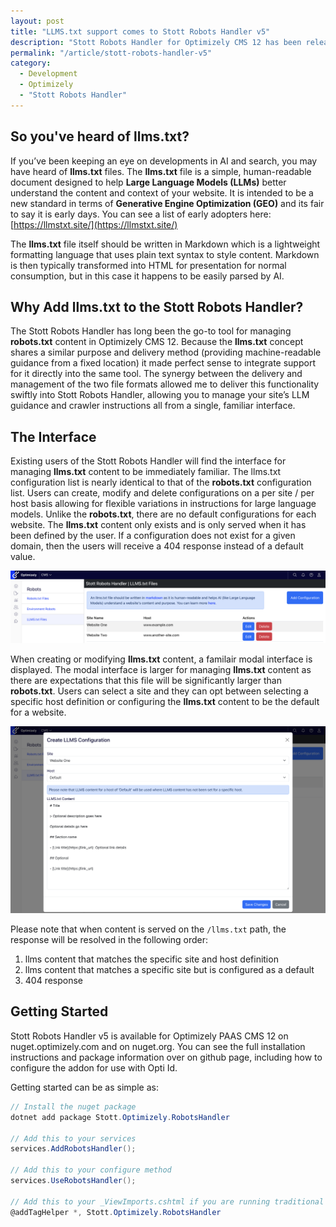 ```yaml
---
layout: post
title: "LLMS.txt support comes to Stott Robots Handler v5"
description: "Stott Robots Handler for Optimizely CMS 12 has been released with added support for llms.txt files."
permalink: "/article/stott-robots-handler-v5"
category:
  - Development
  - Optimizely
  - "Stott Robots Handler"
---
```


## So you've heard of **llms.txt**?

If you’ve been keeping an eye on developments in AI and search, you may have heard of **llms.txt** files. The **llms.txt** file is a simple, human-readable document designed to help **Large Language Models (LLMs)** better understand the content and context of your website.  It is intended to be a new standard in terms of **Generative Engine Optimization (GEO)** and its fair to say it is early days.  You can see a list of early adopters here: [https://llmstxt.site/](https://llmstxt.site/)

The **llms.txt** file itself should be written in Markdown which is a lightweight formatting language that uses plain text syntax to style content.  Markdown is then typically transformed into HTML for presentation for normal consumption, but in this case it happens to be easily parsed by AI.

## Why Add **llms.txt** to the Stott Robots Handler?

The Stott Robots Handler has long been the go-to tool for managing **robots.txt** content in Optimizely CMS 12. Because the **llms.txt** concept shares a similar purpose and delivery method (providing machine-readable guidance from a fixed location) it made perfect sense to integrate support for it directly into the same tool.  The synergy between the delivery and management of the two file formats allowed me to deliver this functionality swiftly into Stott Robots Handler, allowing you to manage your site’s LLM guidance and crawler instructions all from a single, familiar interface.

## The Interface

Existing users of the Stott Robots Handler will find the interface for managing **llms.txt** content to be immediately familiar.  The llms.txt configuration list is nearly identical to that of the **robots.txt** configuration list.  Users can create, modify and delete configurations on a per site / per host basis allowing for flexible variations in instructions for large language models.  Unlike the **robots.txt**, there are no default configurations for each website.  The **llms.txt** content only exists and is only served when it has been defined by the user.  If a configuration does not exist for a given domain, then the users will receive a 404 response instead of a default value.

![The list view for maintaining llms.txt files in Stott Robots Handler](/assets/stott-robots-v5-list.png)

When creating or modifying **llms.txt** content, a familair modal interface is displayed. The modal interface is larger for managing **llms.txt** content as there are expectations that this file will be significantly larger than **robots.txt**.  Users can select a site and they can opt between selecting a specific host definition or configuring the **llms.txt** content to be the default for a website.

![The modal view for maintaining llms.txt files in Stott Robots Handler](/assets/stott-robots-v5-modal.png)

Please note that when content is served on the `/llms.txt` path, the response will be resolved in the following order:

1. llms content that matches the specific site and host definition
2. llms content that matches a specific site but is configured as a default
3. 404 response

## Getting Started

Stott Robots Handler v5 is available for Optimizely PAAS CMS 12 on nuget.optimizely.com and on nuget.org.  You can see the full installation instructions and package information over on github page, including how to configure the addon for use with Opti Id.

Getting started can be as simple as: 

```c#
// Install the nuget package
dotnet add package Stott.Optimizely.RobotsHandler

// Add this to your services
services.AddRobotsHandler();

// Add this to your configure method
services.UseRobotsHandler();

// Add this to your _ViewImports.cshtml if you are running traditional
@addTagHelper *, Stott.Optimizely.RobotsHandler
```